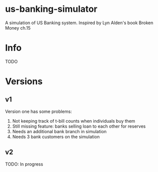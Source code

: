 # us-banking-simulator

A simulation of US Banking system.  Inspired by Lyn Alden's book Broken Money ch.15

# Info

TODO


# Versions

## v1

Version one has some problems:

1. Not keeping track of t-bill counts when individuals buy them
2. Still missing feature:  banks selling loan to each other for reserves
3. Needs an additional bank branch in simulation
4. Needs 3 bank customers on the simulation

## v2

TODO: In progress

